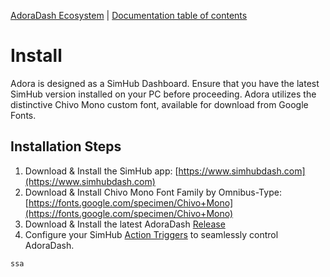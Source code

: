 [AdoraDash Ecosystem](https://www.patreon.com/adoradash) | [Documentation
table of contents](TOC.md)

# Install
Adora is designed as a SimHub Dashboard. Ensure that you have the latest SimHub version installed on your PC before proceeding. Adora utilizes the distinctive Chivo Mono custom font, available for download from Google Fonts.

## Installation Steps
1. Download & Install the SimHub app: [https://www.simhubdash.com](https://www.simhubdash.com)
2. Download & Install Chivo Mono Font Family by Omnibus-Type: [https://fonts.google.com/specimen/Chivo+Mono](https://fonts.google.com/specimen/Chivo+Mono)
3. Download & Install the latest AdoraDash [Release](https://github.com/cdemetriadis/adora-dash/releases)
4. Configure your SimHub [Action Triggers](docs/TRIGGERS.md) to seamlessly control AdoraDash.

```
ssa
```

